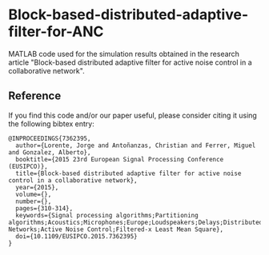 # Block-based-distributed-adaptive-filter-for-ANC
MATLAB code used for the simulation results obtained in the research article "Block-based distributed adaptive filter for active noise control in a collaborative network".

## Reference
If you find this code and/or our paper useful, please consider citing it using the following bibtex entry: 

```
@INPROCEEDINGS{7362395,
  author={Lorente, Jorge and Antoñanzas, Christian and Ferrer, Miguel and Gonzalez, Alberto},
  booktitle={2015 23rd European Signal Processing Conference (EUSIPCO)}, 
  title={Block-based distributed adaptive filter for active noise control in a collaborative network}, 
  year={2015},
  volume={},
  number={},
  pages={310-314},
  keywords={Signal processing algorithms;Partitioning algorithms;Acoustics;Microphones;Europe;Loudspeakers;Delays;Distributed Networks;Active Noise Control;Filtered-x Least Mean Square},
  doi={10.1109/EUSIPCO.2015.7362395}
}
```

